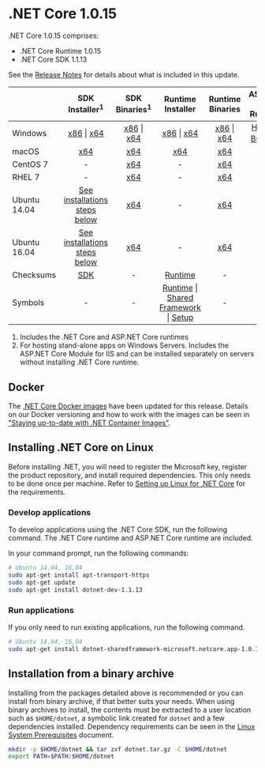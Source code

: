# .NET Core 1.0.15

.NET Core 1.0.15 comprises:

* .NET Core Runtime 1.0.15
* .NET Core SDK 1.1.13

See the [Release Notes](1.0.15.md) for details about what is included in this update.

|           | SDK Installer<sup>1</sup>                                   | SDK Binaries<sup>1</sup>                            | Runtime Installer                                        | Runtime Binaries                                 | ASP.NET Core Runtime           |
| --------- | :------------------------------------------:     | :----------------------:                 | :---------------------------:                            | :-------------------------:                      | :-----------------:            |
| Windows   | [x86][dotnet-dev-win-x86.exe] \| [x64][dotnet-dev-win-x64.exe] | [x86][dotnet-dev-win-x86.zip] \| [x64][dotnet-dev-win-x64.zip] | [x86][dotnet-win-x86.exe] \| [x64][dotnet-win-x64.exe] | [x86][dotnet-win-x86.zip] \| [x64][dotnet-win-x64.zip] | [Hosting Bundle][DotNetCore-WindowsHosting.exe]<sup>2</sup> |
| macOS     | [x64][dotnet-dev-osx-x64.pkg]  | [x64][dotnet-dev-osx-x64.tar.gz]     | [x64][dotnet-osx-x64.pkg] | [x64][dotnet-osx-x64.tar.gz] | - |
| CentOS 7  | - | [x64][dotnet-dev-centos-x64.tar.gz] | - | [x64][dotnet-centos-x64.tar.gz]  | - |
| RHEL 7    | -                                                | [x64][dotnet-dev-rhel-x64.tar.gz]                    | -                                                        | [x64][dotnet-rhel-x64.tar.gz] | - |
| Ubuntu 14.04 | [See installations steps below](#installing-net-core-on-linux)   | [x64][dotnet-dev-ubuntu-x64.tar.gz] | - | [x64][dotnet-ubuntu-x64.tar.gz] | - |
| Ubuntu 16.04 | [See installations steps below](#installing-net-core-on-linux)   | [x64][dotnet-dev-ubuntu.16.04-x64.tar.gz] | - | [x64][dotnet-ubuntu.16.04-x64.tar.gz]  | - |
| Checksums | [SDK][checksums-sdk]                             | -                                        | [Runtime][checksums-runtime]                             | - | - |
| Symbols   | -                                                | -                                        | [Runtime][coreclr-symbols.zip] \| [Shared Framework][corefx-symbols.zip] \| [Setup][core-setup-symbols.zip] | - | - |

1. Includes the .NET Core and ASP.NET Core runtimes
2. For hosting stand-alone apps on Windows Servers. Includes the ASP.NET Core Module for IIS and can be installed separately on servers without installing .NET Core runtime.

## Docker

The [.NET Core Docker images](https://hub.docker.com/r/microsoft/dotnet/) have been updated for this release. Details on our Docker versioning and how to work with the images can be seen in ["Staying up-to-date with .NET Container Images"](https://blogs.msdn.microsoft.com/dotnet/2018/06/18/staying-up-to-date-with-net-container-images/).

## Installing .NET Core on Linux

Before installing .NET, you will need to register the Microsoft key, register the product repository, and install required dependencies. This only needs to be done once per machine. Refer to [Setting up Linux for .NET Core][linux-setup] for the requirements.

### Develop applications
To develop applications using the .NET Core SDK, run the following command. The .NET Core runtime and ASP.NET Core runtime are included.

In your command prompt, run the following commands:

```bash
# Ubuntu 14.04, 16,04
sudo apt-get install apt-transport-https
sudo apt-get update
sudo apt-get install dotnet-dev-1.1.13
```

### Run applications

If you only need to run existing applications, run the following command.

```bash
# Ubuntu 14.04, 16,04
sudo apt-get install dotnet-sharedframework-microsoft.netcore.app-1.0.15
```

## Installation from a binary archive

Installing from the packages detailed above is recommended or you can install from binary archive, if that better suits your needs. When using binary archives to install, the contents must be extracted to a user location such as `$HOME/dotnet`, a symbolic link created for `dotnet` and a few dependencies installed. Dependency requirements can be seen in the [Linux System Prerequisites](https://github.com/dotnet/core/blob/main/Documentation/linux-prereqs.md) document.

```bash
mkdir -p $HOME/dotnet && tar zxf dotnet.tar.gz -C $HOME/dotnet
export PATH=$PATH:$HOME/dotnet
```
[blob-runtime]: https://dotnetcli.blob.core.windows.net/dotnet/Runtime/
[blob-sdk]: https://dotnetcli.blob.core.windows.net/dotnet/Sdk/
[release-notes]: https://github.com/dotnet/core/blob/main/release-notes/1.0/1.0.15.md

[dotnet-centos-x64.tar.gz]: https://download.visualstudio.microsoft.com/download/pr/160b5882-cc9f-4887-b641-b2049d0a1844/74e559657e6ca8f92319164506f8ad64/dotnet-centos-x64.1.0.15.tar.gz
[dotnet-osx-x64.pkg]: https://download.visualstudio.microsoft.com/download/pr/171b6b96-9368-40f2-87a6-77a7a0f422e3/f706ac99ee323d1061611d4e84df742d/dotnet-osx-x64.1.0.15.pkg
[dotnet-osx-x64.tar.gz]: https://download.visualstudio.microsoft.com/download/pr/97c4c0e5-fcf2-4b16-8409-b944f9fb47a7/30aaa5ce7fa2cd1d3eb7b1f87895b200/dotnet-osx-x64.1.0.15.tar.gz
[dotnet-rhel-x64.tar.gz]: https://download.visualstudio.microsoft.com/download/pr/fd56a619-0349-41e4-8d51-8fdfc6737a18/a390a0f2ffd98974392787f10ab9f9c7/dotnet-rhel-x64.1.0.15.tar.gz
[dotnet-ubuntu-x64.tar.gz]: https://download.visualstudio.microsoft.com/download/pr/2b72f114-4d62-4c48-a1b6-d835279265f7/cfc11b1fb5662150f6dfa39fc9942e2c/dotnet-ubuntu-x64.1.0.15.tar.gz
[dotnet-ubuntu.16.04-x64.tar.gz]: https://download.visualstudio.microsoft.com/download/pr/be4f3d33-e183-4c26-829f-72bb7621745e/3e0d958b595208d92f69910d83b8710e/dotnet-ubuntu.16.04-x64.1.0.15.tar.gz
[dotnet-win-x64.exe]: https://download.visualstudio.microsoft.com/download/pr/bdddf6f5-6e40-419e-aa05-8f79fce98858/29d3462dfc5afd2b45296592f23fe65d/dotnet-win-x64.1.0.15.exe
[dotnet-win-x64.zip]: https://download.visualstudio.microsoft.com/download/pr/0effb9d1-04e9-4854-bc84-fa84c20a4976/94047b6bc44454541048e84c5ed7da78/dotnet-win-x64.1.0.15.zip
[dotnet-win-x86.exe]: https://download.visualstudio.microsoft.com/download/pr/933b73dc-4359-4233-9f81-73ad3a4d5054/79e1fb2b760c7610f17f915440e307cd/dotnet-win-x86.1.0.15.exe
[dotnet-win-x86.zip]: https://download.visualstudio.microsoft.com/download/pr/75313578-d46c-4628-8583-af6f6ac273d7/a6d24992ba1c8bf56f96b733ccc08e0e/dotnet-win-x86.1.0.15.zip
[DotNetCore-WindowsHosting.exe]: https://download.visualstudio.microsoft.com/download/pr/b3978c43-8056-41f9-b567-4c8a450c71d7/d8f94aab409f0ae6f9d2a6519fe14343/dotnetcore.1.0.15_1.1.12-windowshosting.exe
[dotnet-dev-centos-x64.tar.gz]: https://download.visualstudio.microsoft.com/download/pr/532c2427-2819-4863-a4da-c427ccf0415b/9ca4fc6036483c28e86cfad26e4227c7/dotnet-dev-centos-x64.1.1.13.tar.gz
[dotnet-dev-fedora.27-x64.tar.gz]: https://download.visualstudio.microsoft.com/download/pr/9d07c97e-0989-46f3-a557-1cc86c814a03/1a4a31641b1520700d60f171ff16abc0/dotnet-dev-fedora.27-x64.1.1.13.tar.gz
[dotnet-dev-fedora.28-x64.tar.gz]: https://download.visualstudio.microsoft.com/download/pr/ff843544-d156-4436-acaa-0d25dbc9a391/846e9fcc4a2766cfff326463d6876e39/dotnet-dev-fedora.28-x64.1.1.13.tar.gz
[dotnet-dev-opensuse.42.3-x64.tar.gz]: https://download.visualstudio.microsoft.com/download/pr/207d2220-d884-4f47-a224-2fdf9bf887d1/d730f96e2f935890b280c22fd404c293/dotnet-dev-opensuse.42.3-x64.1.1.13.tar.gz
[dotnet-dev-osx-x64.pkg]: https://download.visualstudio.microsoft.com/download/pr/822ea2bc-dc92-4308-b58f-24ce45300801/7c7bf7cb2c5f3749ef274bd411453910/dotnet-dev-osx-x64.1.1.13.pkg
[dotnet-dev-osx-x64.tar.gz]: https://download.visualstudio.microsoft.com/download/pr/d26e01f0-4335-4052-8b2b-a4ea87a7e0b4/2cdd5205a866b9f29c3761f99aa62025/dotnet-dev-osx-x64.1.1.13.tar.gz
[dotnet-dev-rhel-x64.tar.gz]: https://download.visualstudio.microsoft.com/download/pr/6298829d-d18f-4571-8a5c-ba3e3b27741a/4ed6bc25bf8695446906d3f3759077ce/dotnet-dev-rhel-x64.1.1.13.tar.gz
[dotnet-dev-ubuntu-x64.tar.gz]: https://download.visualstudio.microsoft.com/download/pr/4db77bc5-51be-4f3a-91c8-89107bd32d63/4ee3a040237910e4602dff38233e3586/dotnet-dev-ubuntu-x64.1.1.13.tar.gz
[dotnet-dev-ubuntu.16.04-x64.tar.gz]: https://download.visualstudio.microsoft.com/download/pr/c1cc8138-c8d3-484e-b6d2-68a04169e8bc/2668526977ab8c06b06245ad1ecf7023/dotnet-dev-ubuntu.16.04-x64.1.1.13.tar.gz
[dotnet-dev-ubuntu.18.04-x64.tar.gz]: https://download.visualstudio.microsoft.com/download/pr/db940206-0e42-4015-984a-747a03a5fda3/587de9530f389160405851d794a23abc/dotnet-dev-ubuntu.18.04-x64.1.1.13.tar.gz
[dotnet-dev-win-x64.exe]: https://download.visualstudio.microsoft.com/download/pr/b7107956-109a-4d0f-9c86-4d2ced882873/64c75af38565ed172f26c6127844ef34/dotnet-dev-win-x64.1.1.13.exe
[dotnet-dev-win-x64.zip]: https://download.visualstudio.microsoft.com/download/pr/ae7bb680-ae5b-4845-ac96-15853610424c/823bb8b6e18f9d5ca5988d1c2ed062b3/dotnet-dev-win-x64.1.1.13.zip
[dotnet-dev-win-x86.exe]: https://download.visualstudio.microsoft.com/download/pr/51ac7bf7-73c5-4898-bf31-a5856c41e76c/8a709db9717c1c393532595e440cfb41/dotnet-dev-win-x86.1.1.13.exe
[dotnet-dev-win-x86.zip]: https://download.visualstudio.microsoft.com/download/pr/736ce425-d440-479b-9c9b-32e63e9c8920/e7d6d105281237b641351b57e7f8216a/dotnet-dev-win-x86.1.1.13.zip
[core-setup-symbols.zip]: https://download.visualstudio.microsoft.com/download/pr/04de3bc1-f47a-44fd-a169-9fad4800a953/b450e3b38fbbbbd81baf90bc4cce1653/core-setup-1.0.15-symbols.zip
[coreclr-symbols.zip]: https://download.visualstudio.microsoft.com/download/pr/b9586cd9-3158-4451-948c-1ab7388eacc4/5ce90f836e672be5afe27544c767ee48/coreclr-1.0.15-symbols.zip
[corefx-symbols.zip]: https://download.visualstudio.microsoft.com/download/pr/4e2a655f-b467-4c7b-8357-81efba877c99/3c9175fff6edf9d6e6c0334bcd42fee2/corefx-1.0.15-symbols.zip

[checksums-runtime]: https://dotnetcli.blob.core.windows.net/dotnet/checksums/1.0.15-runtime-sha.txt
[checksums-sdk]: https://dotnetcli.blob.core.windows.net/dotnet/checksums/1.1.13-sdk-sha.txt

[linux-install]: https://dotnet.microsoft.com/download/dotnet/1.0
[linux-setup]: https://github.com/dotnet/core/blob/main/Documentation/linux-setup.md
[dotnet-blog]: https://blogs.msdn.microsoft.com/dotnet/2019/03/12/net-core-march-2019/
